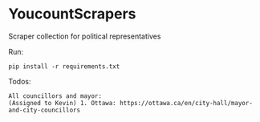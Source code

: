 # YoucountScrapers
Scraper collection for political representatives

Run:

```
pip install -r requirements.txt
```


Todos:
```
All councillors and mayor:
(Assigned to Kevin) 1. Ottawa: https://ottawa.ca/en/city-hall/mayor-and-city-councillors
```
